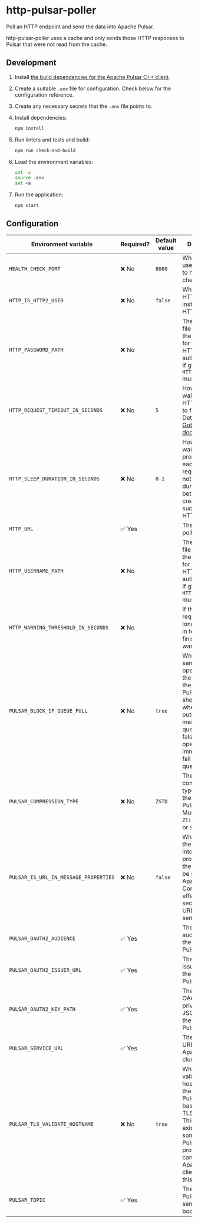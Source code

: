 # http-pulsar-poller

Poll an HTTP endpoint and send the data into Apache Pulsar.

http-pulsar-poller uses a cache and only sends those HTTP responses to Pulsar that were not read from the cache.

## Development

1. Install [the build dependencies for the Apache Pulsar C++ client](https://pulsar.apache.org/docs/en/client-libraries-cpp/#system-requirements).
1. Create a suitable `.env` file for configuration.
   Check below for the configuration reference.
1. Create any necessary secrets that the `.env` file points to.
1. Install dependencies:

   ```sh
   npm install
   ```

1. Run linters and tests and build:

   ```sh
   npm run check-and-build
   ```

1. Load the environment variables:

   ```sh
   set -a
   source .env
   set +a
   ```

1. Run the application:

   ```sh
   npm start
   ```

## Configuration

| Environment variable                  | Required? | Default value | Description                                                                                                                                                                                                             |
| ------------------------------------- | --------- | ------------- | ----------------------------------------------------------------------------------------------------------------------------------------------------------------------------------------------------------------------- |
| `HEALTH_CHECK_PORT`                   | ❌ No     | `8080`        | Which port to use to respond to health checks.                                                                                                                                                                          |
| `HTTP_IS_HTTP2_USED`                  | ❌ No     | `false`       | Whether to use HTTP/2 instead of HTTP/1.x.                                                                                                                                                                              |
| `HTTP_PASSWORD_PATH`                  | ❌ No     |               | The path to the file containing the password for the "Basic" HTTP authentication. If given, also `HTTP_USERNAME` must be given.                                                                                         |
| `HTTP_REQUEST_TIMEOUT_IN_SECONDS`     | ❌ No     | `5`           | How long to wait for each HTTP request to finish. Details in the [Got documentation](https://github.com/sindresorhus/got/blob/9022f9643313839eb4b8bb35b0d51a5ea46f679c/documentation/6-timeout.md#request).             |
| `HTTP_SLEEP_DURATION_IN_SECONDS`      | ❌ No     | `0.1`         | How long to wait between processing each HTTP request. This is not the duration between the creation of two successive HTTP requests.                                                                                   |
| `HTTP_URL`                            | ✅ Yes    |               | The URL to poll.                                                                                                                                                                                                        |
| `HTTP_USERNAME_PATH`                  | ❌ No     |               | The path to the file containing the username for the "Basic" HTTP authentication. If given, also `HTTP_PASSWORD` must be given.                                                                                         |
| `HTTP_WARNING_THRESHOLD_IN_SECONDS`   | ❌ No     |               | If the HTTP request takes longer than this in total to finish, log a warning.                                                                                                                                           |
| `PULSAR_BLOCK_IF_QUEUE_FULL`          | ❌ No     | `true`        | Whether the send operations of the producer of the Apache Pulsar client should block when the outgoing message queue is full. If false, send operations will immediately fail when the queue is full.                   |
| `PULSAR_COMPRESSION_TYPE`             | ❌ No     | `ZSTD`        | The compression type to use in the Apache Pulsar topic. Must be one of `Zlib`, `LZ4`, `ZSTD` or `SNAPPY`.                                                                                                               |
| `PULSAR_IS_URL_IN_MESSAGE_PROPERTIES` | ❌ No     | `false`       | Whether to add the polled URL into the properties of the message to be sent to Apache Pulsar. Consider the effect on security if the URL is sensitive.                                                                  |
| `PULSAR_OAUTH2_AUDIENCE`              | ✅ Yes    |               | The OAuth 2.0 audience for the Apache Pulsar cluster.                                                                                                                                                                   |
| `PULSAR_OAUTH2_ISSUER_URL`            | ✅ Yes    |               | The OAuth 2.0 issuer URL for the Apache Pulsar cluster.                                                                                                                                                                 |
| `PULSAR_OAUTH2_KEY_PATH`              | ✅ Yes    |               | The path to the OAuth 2.0 private key JSON file for the Apache Pulsar cluster.                                                                                                                                          |
| `PULSAR_SERVICE_URL`                  | ✅ Yes    |               | The service URL of the Apache Pulsar cluster.                                                                                                                                                                           |
| `PULSAR_TLS_VALIDATE_HOSTNAME`        | ❌ No     | `true`        | Whether to validate the hostname of the Apache Pulsar cluster based on its TLS certificate. This option exists because some Apache Pulsar hosting providers cannot handle Apache Pulsar clients setting this to `true`. |
| `PULSAR_TOPIC`                        | ✅ Yes    |               | The Apache Pulsar topic to send the HTTP bodies to.                                                                                                                                                                     |
